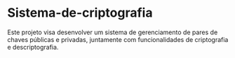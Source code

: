 # Sistema-de-criptografia
Este projeto visa desenvolver um sistema de gerenciamento de pares de chaves públicas e privadas,  juntamente com funcionalidades de criptografia e descriptografia.
